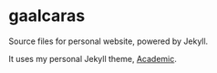 # gaalcaras

Source files for personal website, powered by Jekyll.

It uses my personal Jekyll theme, [Academic](https://github.com/gaalcaras/academic).
